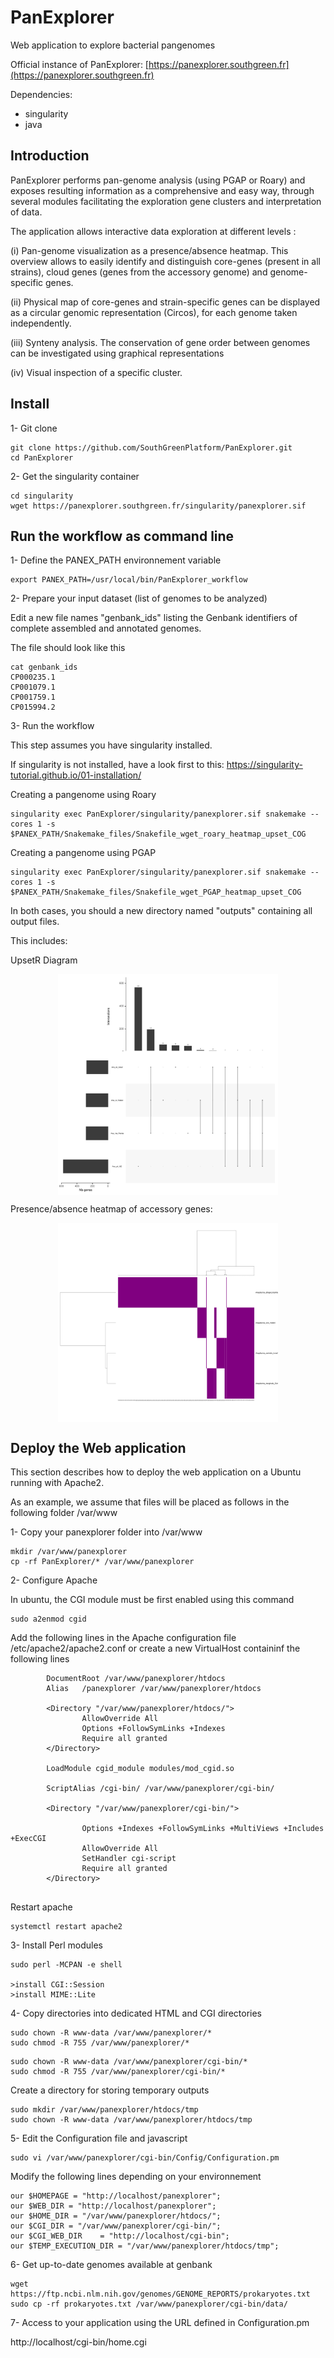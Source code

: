 # PanExplorer

Web application to explore bacterial pangenomes

Official instance of PanExplorer: [https://panexplorer.southgreen.fr](https://panexplorer.southgreen.fr)

Dependencies:
- singularity
- java

## Introduction

PanExplorer performs pan-genome analysis (using PGAP or Roary) and exposes resulting information as a comprehensive and easy way, through several modules facilitating the exploration gene clusters and interpretation of data.

The application allows interactive data exploration at different levels :

(i) Pan-genome visualization as a presence/absence heatmap. This overview allows to easily identify and distinguish core-genes (present in all strains), cloud genes (genes from the accessory genome) and genome-specific genes.

(ii) Physical map of core-genes and strain-specific genes can be displayed as a circular genomic representation (Circos), for each genome taken independently.

(iii) Synteny analysis. The conservation of gene order between genomes can be investigated using graphical representations

(iv) Visual inspection of a specific cluster.


## Install

1- Git clone

```
git clone https://github.com/SouthGreenPlatform/PanExplorer.git
cd PanExplorer
```

2- Get the singularity container

```
cd singularity
wget https://panexplorer.southgreen.fr/singularity/panexplorer.sif
```

## Run the workflow as command line

1- Define the PANEX_PATH environnement variable

```
export PANEX_PATH=/usr/local/bin/PanExplorer_workflow
```

2- Prepare your input dataset (list of genomes to be analyzed)

Edit a new file names "genbank_ids" listing the Genbank identifiers of complete assembled and annotated genomes. 

The file should look like this

```
cat genbank_ids
CP000235.1
CP001079.1
CP001759.1
CP015994.2
```

3- Run the workflow

This step assumes you have singularity installed.

If singularity is not installed, have a look first to this: https://singularity-tutorial.github.io/01-installation/

Creating a pangenome using Roary

```
singularity exec PanExplorer/singularity/panexplorer.sif snakemake --cores 1 -s $PANEX_PATH/Snakemake_files/Snakefile_wget_roary_heatmap_upset_COG
```

Creating a pangenome using PGAP

```
singularity exec PanExplorer/singularity/panexplorer.sif snakemake --cores 1 -s $PANEX_PATH/Snakemake_files/Snakefile_wget_PGAP_heatmap_upset_COG
```

In both cases, you should a new directory named "outputs" containing all output files.

This includes:

UpsetR Diagram

 <img src="upsetr.svg" align="center" width="70%" style="display: block; margin: auto;"/>
 
 Presence/absence heatmap of accessory genes:
 
 <img src="heatmap.svg" align="center" width="70%" style="display: block; margin: auto;"/>

## Deploy the Web application

This section describes how to deploy the web application on a Ubuntu running with Apache2.

As an example, we assume that files will be placed as follows in the following folder /var/www

1- Copy your panexplorer folder into /var/www

```
mkdir /var/www/panexplorer
cp -rf PanExplorer/* /var/www/panexplorer
```

2- Configure Apache

In ubuntu, the CGI module must be first enabled using this command

```
sudo a2enmod cgid
```

Add the following lines in the Apache configuration file /etc/apache2/apache2.conf or create a new VirtualHost containinf the following lines

```
        DocumentRoot /var/www/panexplorer/htdocs
        Alias   /panexplorer /var/www/panexplorer/htdocs

        <Directory "/var/www/panexplorer/htdocs/">
                AllowOverride All
                Options +FollowSymLinks +Indexes
                Require all granted
        </Directory>

        LoadModule cgid_module modules/mod_cgid.so

        ScriptAlias /cgi-bin/ /var/www/panexplorer/cgi-bin/

        <Directory "/var/www/panexplorer/cgi-bin/">

                Options +Indexes +FollowSymLinks +MultiViews +Includes +ExecCGI
                AllowOverride All
                SetHandler cgi-script
                Require all granted
        </Directory>
        
```

Restart apache

```
systemctl restart apache2
```

3- Install Perl modules

```
sudo perl -MCPAN -e shell

>install CGI::Session
>install MIME::Lite

```

4- Copy directories into dedicated HTML and CGI directories

```
sudo chown -R www-data /var/www/panexplorer/*
sudo chmod -R 755 /var/www/panexplorer/*
```

```
sudo chown -R www-data /var/www/panexplorer/cgi-bin/*
sudo chmod -R 755 /var/www/panexplorer/cgi-bin/*
```

Create a directory for storing temporary outputs

```
sudo mkdir /var/www/panexplorer/htdocs/tmp
sudo chown -R www-data /var/www/panexplorer/htdocs/tmp
```

5- Edit the Configuration file and javascript

```
sudo vi /var/www/panexplorer/cgi-bin/Config/Configuration.pm
```

Modify the following lines depending on your environnement

```
our $HOMEPAGE = "http://localhost/panexplorer";
our $WEB_DIR = "http://localhost/panexplorer";
our $HOME_DIR = "/var/www/panexplorer/htdocs/";
our $CGI_DIR = "/var/www/panexplorer/cgi-bin/";
our $CGI_WEB_DIR    = "http://localhost/cgi-bin";
our $TEMP_EXECUTION_DIR = "/var/www/panexplorer/htdocs/tmp";
```

6- Get up-to-date genomes available at genbank

```
wget https://ftp.ncbi.nlm.nih.gov/genomes/GENOME_REPORTS/prokaryotes.txt
sudo cp -rf prokaryotes.txt /var/www/panexplorer/cgi-bin/data/
```

7- Access to your application using the URL defined in Configuration.pm

http://localhost/cgi-bin/home.cgi
